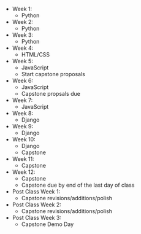 - Week 1:
	- Python
- Week 2:
	- Python
- Week 3:
	- Python
- Week 4:
	- HTML/CSS
- Week 5:
	- JavaScript
	- Start capstone proposals
- Week 6:
	- JavaScript
	- Capstone propsals due
- Week 7:
	- JavaScript
- Week 8:
	- Django
- Week 9:
	- Django
- Week 10:
	- Django
	- Capstone
- Week 11:
	- Capstone
- Week 12:
	- Capstone
	- Capstone due by end of the last day of class
- Post Class Week 1:
	- Capstone revisions/additions/polish
- Post Class Week 2:
	- Capstone revisions/additions/polish
- Post Class Week 3:
	- Capstone Demo Day

